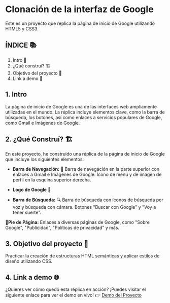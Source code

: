 # Clonación de la interfaz de Google 
Este es un proyecto que replica la página de inicio de Google utilizando HTML5 y CSS3.

## **ÍNDICE** 📚
1. Intro 🚀
2. ¿Qué construí? 🏗️
3. Objetivo del proyecto 📖
4. Link a demo 👀

## 1. Intro
La página de inicio de Google es una de las interfaces web ampliamente utilizadas en el mundo. La réplica incluye elementos clave, como la barra de búsqueda, los botones, así como enlaces a servicios populares de Google, como Gmail e Imágenes de Google. 

## 2. ¿Qué Construí? 🏗️
En este proyecto, he construido una réplica de la página de inicio de Google que incluye los siguientes elementos:

* **Barra de Navegación:** 🚀 Barra de navegación en la parte superior con enlaces a Gmail e Imágenes de Google. Ícono de menú y de imagen de perfil en la esquina superior derecha.

* **Logo de Google** 🌟

* **Barra de Búsqueda:** 🔍 Barra de búsqueda con íconos de búsqueda por voz y búsqueda con cámara. Botones "Buscar con Google" y "Voy a tener suerte".

📝**Pie de Página:**  Enlaces a diversas páginas de Google, como "Sobre Google", "Publicidad", "Políticas de privacidad" y más.

## 3. Objetivo del proyecto 📖 
Practicar la creación de estructuras HTML semánticas y aplicar estilos de diseño utilizando CSS.

## 4. Link a demo 🌐
¿Quieres ver cómo quedó esta réplica en acción? ¡Puedes visitar el siguiente enlace para ver el demo en vivo!
👉 [Demo del Proyecto](https://tudominio.com/proyecto-demo)
